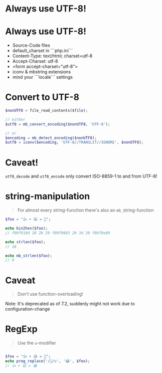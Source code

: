 # Always use UTF-8!



# Always use UTF-8!

* <!-- .element: class="fragment"-->Source-Code files
* <!-- .element: class="fragment"-->default_charset in ```php.ini```
* <!-- .element: class="fragment"-->Content-Type: text/html; charset=utf-8
* <!-- .element: class="fragment"-->Accept-Charset: utf-8
* <!-- .element: class="fragment"-->&lt;form accept-charset="utf-8">
* <!-- .element: class="fragment"-->iconv & mbstring extensions
* <!-- .element: class="fragment"-->mind your ```locale``` settings





# Convert to UTF-8

```php
$nonUTF8 = file_read_contents($file);

// either
$utf8 = mb_convert_encoding($nonUTF8, 'UTF-8');

// or
$encoding = mb_detect_encoding($nonUTF8);
$utf8 = iconv($encoding, 'UTF-8//TRANSLIT//IGNORE', $nonUTF8);
```



# Caveat!

```utf8_decode``` and ```utf8_encode``` only convert ISO-8859-1 to and from UTF-8!



# string-manipulation

> For almost every string-function there's also an ```mb_```string-function

```php
$foo = "👍 + 😃 = 🎉";

echo bin2hex($foo);
// f09f918d 20 2b 20 f09f9883 20 3d 20 f09f8e89

echo strlen($foo);
// 18

echo mb_strlen($foo);
// 9
```



# Caveat

> Don't use function-overloading!

Note: It's deprecated as of 7.2, suddenly might not work due to configuration-change



# RegExp

> Use the ```u```-modifier

```php

$foo = "👍 + 😃 = 🎉";
echo preg_replace('/🎉/u', '😂', $foo);
// 👍 + 😃 = 😂
```
